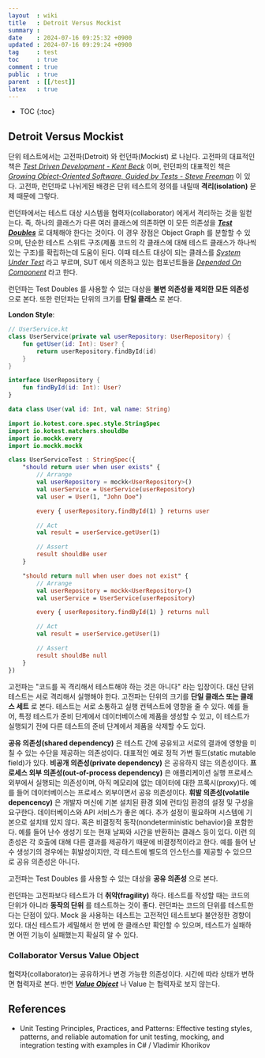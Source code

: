 ```yaml
---
layout  : wiki
title   : Detroit Versus Mockist
summary : 
date    : 2024-07-16 09:25:32 +0900
updated : 2024-07-16 09:29:24 +0900
tag     : test
toc     : true
comment : true
public  : true
parent  : [[/test]]
latex   : true
---
```

* TOC
{:toc}

## Detroit Versus Mockist

단위 테스트에서는 고전파(Detroit) 와 런던파(Mockist) 로 나뉜다. 고전파의 대표적인 책은 _[Test Driven Development - Kent Beck](https://www.amazon.com/Test-Driven-Development-Kent-Beck/dp/0321146530)_ 이며, 런던파의 대표적인 책은 _[Growing Object-Oriented Software, Guided by Tests - Steve Freeman](https://www.amazon.com/Growing-Object-Oriented-Software-Guided-Tests/dp/0321503627)_ 이 있다.
고전파, 런던파로 나뉘게된 배경은 단위 테스트의 정의를 내릴때 __격리(isolation)__ 문제 때문에 그렇다.

런던파에서는 테스트 대상 시스템을 협력자(collaborator) 에게서 격리하는 것을 일컫는다. 즉, 하나의 클래스가 다른 여러 클래스에 의존하면 이 모든 의존성을 ___[Test Doubles](https://baekjungho.github.io/wiki/test/test-testdoubles/)___ 로 대체해야 한다는 것이다.
이 경우 장점은 Object Graph 를 분할할 수 있으며, 단순한 테스트 스위트 구조(제품 코드의 각 클래스에 대해 테스트 클래스가 하나씩 있는 구조)를 확립하는데 도움이 된다. 이때 테스트 대상이 되는 클래스를 _[System Under Test](https://baekjungho.github.io/wiki/test/tdd-sut-doc/)_ 라고 부르며,
SUT 에서 의존하고 있는 컴포넌트들을 _[Depended On Component](https://baekjungho.github.io/wiki/test/tdd-sut-doc/)_ 라고 한다.

런던파는 Test Doubles 를 사용할 수 있는 대상을 __불변 의존성을 제외한 모든 의존성__ 으로 본다. 또한 런던파는 단위의 크기를 __단일 클래스__ 로 본다.

__London Style__:

```kotlin
// UserService.kt
class UserService(private val userRepository: UserRepository) {
    fun getUser(id: Int): User? {
        return userRepository.findById(id)
    }
}

interface UserRepository {
    fun findById(id: Int): User?
}

data class User(val id: Int, val name: String)
```

```kotlin
import io.kotest.core.spec.style.StringSpec
import io.kotest.matchers.shouldBe
import io.mockk.every
import io.mockk.mockk

class UserServiceTest : StringSpec({
    "should return user when user exists" {
        // Arrange
        val userRepository = mockk<UserRepository>()
        val userService = UserService(userRepository)
        val user = User(1, "John Doe")

        every { userRepository.findById(1) } returns user

        // Act
        val result = userService.getUser(1)

        // Assert
        result shouldBe user
    }

    "should return null when user does not exist" {
        // Arrange
        val userRepository = mockk<UserRepository>()
        val userService = UserService(userRepository)

        every { userRepository.findById(1) } returns null

        // Act
        val result = userService.getUser(1)

        // Assert
        result shouldBe null
    }
})
```

고전파는 "코드를 꼭 격리해서 테스트해야 하는 것은 아니다" 라는 입장이다. 대신 단위 테스트는 서로 격리해서 실행해야 한다. 고전파는 단위의 크기를 __단일 클래스 또는 클래스 세트__ 로 본다.
테스트는 서로 소통하고 실행 컨텍스트에 영향을 줄 수 있다. 예를 들어, 특정 테스트가 준비 단계에서 데이터베이스에 제품을 생성할 수 있고, 이 테스트가 실행되기 전에 다른 테스트의 준비 단계에서 제품을 삭제할 수도 있다.

__공유 의존성(shared dependency)__ 은 테스트 간에 공유되고 서로의 결과에 영향을 미칠 수 있는 수단을 제공하는 의존성이다. 대표적인 예로 정적 가변 필드(static mutable field)가 있다.
__비공개 의존성(private dependency)__ 은 공유하지 않는 의존성이다. __프로세스 외부 의존성(out-of-process dependency)__ 은 애플리케이션 실행 프로세스 외부에서 실행되는 의존성이며, 아직 메모리에 없는 데이터에 대한 프록시(proxy)다. 예를 들어 데이터베이스는 프로세스 외부이면서 공유 의존성이다. __휘발 의존성(volatile depencency)__ 은 개발자 머신에 기본 설치된 환경 외에 런타임 환경의 설정 및 구성을 요구한다. 데이터베이스와 API 서비스가 좋은 예다. 추가 설정이 필요하며 시스템에 기본으로 설치돼 있지 않다. 혹은 비결정적 동작(nondeterministic behavior)을 포함한다. 예를 들어 난수 생성기 또는 현재 날짜와 시간을 반환하는 클래스 등이 있다. 이런 의존성은 각 호출에 대해 다른 결과를 제공하기 때문에 비결정적이라고 한다. 예를 들어 난수 생성기의 경우에는 휘발성이지만, 각 테스트에 별도의 인스턴스를 제공할 수 있으므로 공유 의존성은 아니다.

고전파는 Test Doubles 를 사용할 수 있는 대상을 __공유 의존성__ 으로 본다.

런던파는 고전파보다 테스트가 더 __취약(fragility)__ 하다. 테스트를 작성할 때는 코드의 단위가 아니라 __동작의 단위__ 를 테스트하는 것이 좋다. 런던파는 코드의 단위를 테스트한다는 단점이 있다. Mock 을 사용하는 테스트는 고전적인 테스트보다 불안정한 경향이 있다. 대신 테스트가 세밀해서 한 번에 한 클래스만 확인할 수 있으며, 테스트가 실패하면 어떤 기능이 실패했는지 확실히 알 수 있다.

### Collaborator Versus Value Object

협력자(collaborator)는 공유하거나 변경 가능한 의존성이다. 시간에 따라 상태가 변하면 협력자로 본다. 반면 ___[Value Object](https://enterprisecraftsmanship.com/posts/entity-vs-value-object-the-ultimate-list-of-differences/)___ 나 Value 는 협력자로 보지 않는다.

## References

- Unit Testing Principles, Practices, and Patterns: Effective testing styles, patterns, and reliable automation for unit testing, mocking, and integration testing with examples in C# / Vladimir Khorikov
